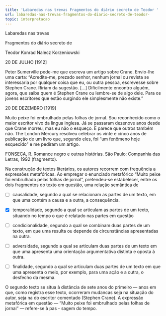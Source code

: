 ```yaml
---
title: 'Labaredas nas trevas Fragmentos do diário secreto de Teodor '
url: labaredas-nas-trevas-fragmentos-do-diario-secreto-de-teodor-
topic: interpretacao
---
```



Labaredas nas trevas

Fragmentos do diário secreto de

Teodor Konrad Nalecz Korzeniowski

20 DE JULHO \[1912]

Peter Sumerville pede-me que escreva um artigo sobre Crane. Envio-lhe uma carta: “Acredite-me, prezado senhor, nenhum jornal ou revista se interessaria por qualquer coisa que eu, ou outra pessoa, escrevesse sobre Stephen Crane. Ririam da sugestão. \[...] Dificilmente encontro alguém, agora, que saiba quem é Stephen Crane ou lembre-se de algo dele. Para os jovens escritores que estão surgindo ele simplesmente não existe.”

20 DE DEZEMBRO \[1919]

Muito peixe foi embrulhado pelas folhas de jornal. Sou reconhecido como o maior escritor vivo da língua inglesa. Já se passaram dezenove anos desde que Crane morreu, mas eu não o esqueço. E parece que outros também não. The London Mercury resolveu celebrar os vinte e cinco anos de publicação de um livro que, segundo eles, foi “um fenômeno hoje esquecido” e me pediram um artigo.

FONSECA, R. Romance negro e outras histórias. São Paulo: Companhia das Letras, 1992 (fragmento).

Na construção de textos literários, os autores recorrem com frequência a expressões metafóricas. Ao empregar o enunciado metafórico “Muito peixe foi embrulhado pelas folhas de jornal”, pretendeu-se estabelecer, entre os dois fragmentos do texto em questão, uma relação semântica de



- [ ] causalidade, segundo a qual se relacionam as partes de um texto, em que uma contém a causa e a outra, a consequência.
- [x] temporalidade, segundo a qual se articulam as partes de um texto, situando no tempo o que é relatado nas partes em questão
- [ ] condicionalidade, segundo a qual se combinam duas partes de um texto, em que uma resulta ou depende de circunstâncias apresentadas na outra.
- [ ] adversidade, segundo a qual se articulam duas partes de um texto em que uma apresenta uma orientação argumentativa distinta e oposta à outra.
- [ ] finalidade, segundo a qual se articulam duas partes de um texto em que uma apresenta o meio, por exemplo, para uma ação e a outra, o desfecho da mesma.


O segundo texto se situa à distância de sete anos do primeiro — anos em que, como registra esse texto, ocorreram mudancas seja na situação do autor, seja na do escritor comentado (Stephen Crane). A expressão metafórica em questão — “Muito peixe foi embrulhado pelas folhas de jornal” — refere-se à pas - sagem do tempo.
